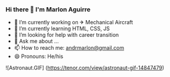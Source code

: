 ### Hi there 👋 I'm Marlon Aguirre

- 🔭 I’m currently working on  ✈ Mechanical Aircraft
- 🌱 I’m currently learning  HTML, CSS, JS
- 🤔 I’m looking for help with  career transition
- 💬 Ask me about ... 
- 📫 How to reach me: andrmarlon@gmail.com
- 😄 Pronouns: He/his

![Astronaut.GIF] (https://tenor.com/view/astronaut-gif-14847479)
